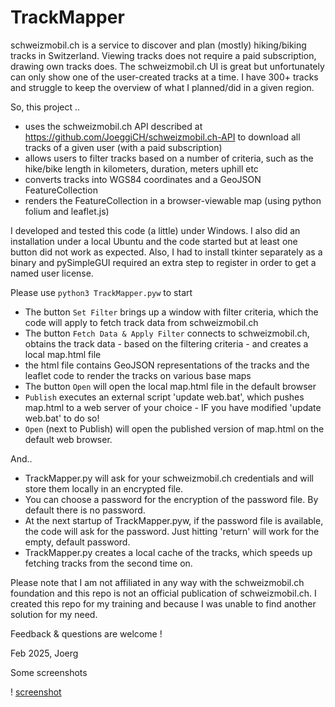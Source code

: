 # TrackMapper
schweizmobil.ch is a service to discover and plan (mostly) hiking/biking tracks in Switzerland. Viewing tracks does not require a paid subscription, drawing own tracks does. The schweizmobil.ch UI is great but unfortunately can only show one of the user-created tracks at a time. I have 300+ tracks and struggle to keep the overview of what I planned/did in a given region.

So, this project ..
* uses the schweizmobil.ch API described at https://github.com/JoeggiCH/schweizmobil.ch-API to download all tracks of a given user (with a paid subscription)
* allows users to filter tracks based on a number of criteria, such as the hike/bike length in kilometers, duration, meters uphill etc
* converts tracks into WGS84 coordinates and a GeoJSON FeatureCollection
* renders the FeatureCollection in a browser-viewable map (using python folium and leaflet.js)

I developed and tested this code (a little) under Windows. 
I also did an installation under a local Ubuntu and the code started but at least one button did not work as expected. Also, I had to install tkinter separately as a binary and pySimpleGUI required an extra step to register in order to get a named user license.

Please use ```python3 TrackMapper.pyw``` to start
- The button ```Set Filter``` brings up a window with filter criteria, which the code will apply to fetch track data from schweizmobil.ch
- The button ```Fetch Data & Apply Filter``` connects to schweizmobil.ch, obtains the track data - based on the filtering criteria - and creates a local map.html file
- the html file contains GeoJSON representations of the tracks and the leaflet code to render the tracks on various base maps 
- The button ```Open``` will open the local map.html file in the default browser
- ```Publish``` executes an external script 'update web.bat', which pushes map.html to a web server of your choice - IF you have modified 'update web.bat' to do so!
- ```Open``` (next to Publish) will open the published version of map.html on the default web browser. 

And..
- TrackMapper.py will ask for your schweizmobil.ch credentials and will store them locally in an encrypted file.
- You can choose a password for the encryption of the password file. By default there is no password.
- At the next startup of TrackMapper.pyw, if the password file is available, the code will ask for the password. Just hitting 'return' will work for the empty, default password.
- TrackMapper.py creates a local cache of the tracks, which speeds up fetching tracks from the second time on.

Please note that I am not affiliated in any way with the schweizmobil.ch foundation and this repo is not an official publication of schweizmobil.ch. I created this repo for my training and because I was unable to find another solution for my need.

Feedback & questions are welcome !

Feb 2025, Joerg


Some screenshots

! [screenshot](images/screenshot1.png?raw=true)